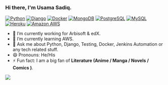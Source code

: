 ### Hi there, I'm Usama Sadiq.

[![Python](https://img.shields.io/badge/-Python-black?style=flat-square&logo=python&logoColor=white&link=https://github.com/usamasadiq/)](https://github.com/usamasadiq/)
[![Django](https://img.shields.io/badge/-Django-black?style=flat-square&logo=django&link=https://github.com/usamasadiq/)](https://github.com/usamasadiq/)
[![Docker](https://img.shields.io/badge/-Docker-black?style=flat-square&logo=docker&link=https://github.com/usamasadiq/)](https://github.com/usamasadiq/)
[![MongoDB](https://img.shields.io/badge/-MongoDB-black?style=flat-square&logo=mongodb&link=https://github.com/usamasadiq/)](https://github.com/usamasadiq/)
[![PostgreSQL](https://img.shields.io/badge/-PostgreSQL-336791?style=flat-square&logo=postgresql&link=https://github.com/usamasadiq/)](https://github.com/usamasadiq/)
[![MySQL](https://img.shields.io/badge/-MySQL-black?style=flat-square&logo=mysql&link=https://github.com/usamasadiq/)](https://github.com/usamasadiq/)
[![Heroku](https://img.shields.io/badge/-Heroku-430098?style=flat-square&logo=heroku&link=https://github.com/usamasadiq/)](https://github.com/usamasadiq/)
[![Amazon AWS](https://img.shields.io/badge/Amazon%20AWS-232F3E?style=flat-square&logo=amazon-aws&link=https://github.com/usamasadiq/)](https://github.com/usamasadiq/)

- 🔭 I’m currently working for Arbisoft & edX.
- 🌱 I’m currently learning AWS.
- 💬 Ask me about Python, Django, Testing, Docker, Jenkins Automation or any tech related stuff.
- 😄 Pronouns: He/His
- ⚡ Fun fact: I am a big fan of **Literature (Anime / Manga / Novels / Comics )**.  

<img align="left" src="https://github-readme-stats.vercel.app/api?username=UsamaSadiq&custom_title=My GitHub Stats&show_icons=true&theme=dark&count_private=true&include_all_commits=true" />

<!--  
<img align="center" src="https://github-readme-stats.vercel.app/api/top-langs/?username=UsamaSadiq&langs_count=5" />

- 📫 How to reach me: [Linkedin - @mzulqarnain1](https://www.linkedin.com/in/mzulqarnain1/) 
🗣 I love to talk about
  - Automating day-to-day stuff using Python

[![React](https://img.shields.io/badge/-React-black?style=flat-square&logo=react&link=https://github.com/usamasadiq/)](https://github.com/usamasadiq/)
[![Serverless](https://img.shields.io/badge/-Serverless-black?style=flat-square&logo=serverless&link=https://github.com/usamasadiq/)](https://github.com/usamasadiq/)
-->

